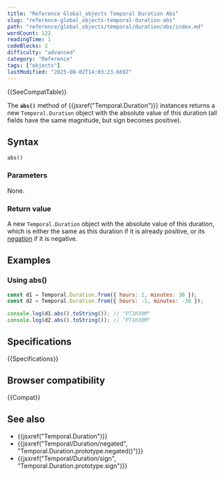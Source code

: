 ```yaml
---
title: "Reference Global_objects Temporal Duration Abs"
slug: "reference-global_objects-temporal-duration-abs"
path: "reference/global_objects/temporal/duration/abs/index.md"
wordCount: 122
readingTime: 1
codeBlocks: 2
difficulty: "advanced"
category: "Reference"
tags: ["objects"]
lastModified: "2025-08-02T14:03:23.669Z"
---
```



{{SeeCompatTable}}

The **`abs()`** method of {{jsxref("Temporal.Duration")}} instances returns a new `Temporal.Duration` object with the absolute value of this duration (all fields have the same magnitude, but sign becomes positive).

## Syntax

```js-nolint
abs()
```

### Parameters

None.

### Return value

A new `Temporal.Duration` object with the absolute value of this duration, which is either the same as this duration if it is already positive, or its [negation](/en-US/docs/Web/JavaScript/Reference/Global_Objects/Temporal/Duration/negated) if it is negative.

## Examples

### Using abs()

```js
const d1 = Temporal.Duration.from({ hours: 1, minutes: 30 });
const d2 = Temporal.Duration.from({ hours: -1, minutes: -30 });

console.log(d1.abs().toString()); // "PT1H30M"
console.log(d2.abs().toString()); // "PT1H30M"
```

## Specifications

{{Specifications}}

## Browser compatibility

{{Compat}}

## See also

- {{jsxref("Temporal.Duration")}}
- {{jsxref("Temporal/Duration/negated", "Temporal.Duration.prototype.negated()")}}
- {{jsxref("Temporal/Duration/sign", "Temporal.Duration.prototype.sign")}}
